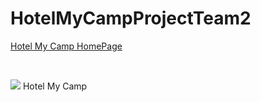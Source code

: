 # HotelMyCampProjectTeam2

 <a href="https://www.hotelmycamp.com/"> Hotel My Camp HomePage </a>
 
 <br>
 
<img src="https://github.com/SeyfullahMerdan/HotelMyCampProjectTeam2/blob/master/HotelMyCamp.jpg?raw=true"> Hotel My Camp </a>

